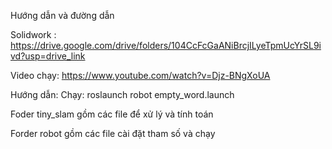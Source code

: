 Hướng dẫn và đường dẫn

Solidwork : https://drive.google.com/drive/folders/104CcFcGaANiBrcjILyeTpmUcYrSL9ivd?usp=drive_link

Video chạy: https://www.youtube.com/watch?v=Djz-BNgXoUA

Hướng dẫn: 
Chạy: roslaunch robot empty_word.launch

Foder tiny_slam gồm các file để xử lý và tính toán

Forder robot gồm các file cài đặt tham số và chạy

